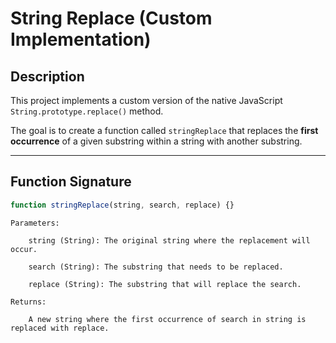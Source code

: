 # String Replace (Custom Implementation)

## Description

This project implements a custom version of the native JavaScript `String.prototype.replace()` method.

The goal is to create a function called `stringReplace` that replaces the **first occurrence** of a given substring within a string with another substring.

---

## Function Signature

```javascript
function stringReplace(string, search, replace) {}
```

    Parameters:

        string (String): The original string where the replacement will occur.

        search (String): The substring that needs to be replaced.

        replace (String): The substring that will replace the search.

    Returns:

        A new string where the first occurrence of search in string is replaced with replace.

